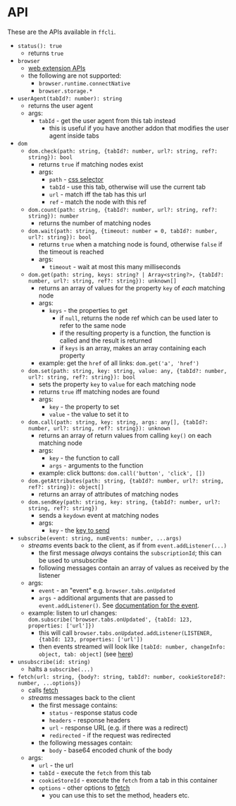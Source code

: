 # API

These are the APIs available in `ffcli`.

* `status(): true`
    * returns `true`
* `browser`
    * [web extension APIs](https://developer.mozilla.org/en-US/docs/Mozilla/Add-ons/WebExtensions/Browser_support_for_JavaScript_APIs)
    * the following are not supported:
        * `browser.runtime.connectNative`
        * `browser.storage.*`
* `userAgent(tabId?: number): string`
    * returns the user agent
    * args:
        * `tabId` - get the user agent from this tab instead
            * this is useful if you have another addon that modifies the user agent inside tabs
* `dom`
    * `dom.check(path: string, {tabId?: number, url?: string, ref?: string}): bool`
        * returns `true` if matching nodes exist
        * args:
            * `path` - [css selector](https://developer.mozilla.org/en-US/docs/Web/API/Document/querySelectorAll)
            * `tabId` - use this tab, otherwise will use the current tab
            * `url` - match iff the tab has this url
            * `ref` - match the node with this ref
    * `dom.count(path: string, {tabId?: number, url?: string, ref?: string}): number`
        * returns the number of matching nodes
    * `dom.wait(path: string, {timeout: number = 0, tabId?: number, url?: string}): bool`
        * returns `true` when a matching node is found, otherwise `false` if the timeout is reached
        * args:
            * `timeout` - wait at most this many milliseconds
    * `dom.get(path: string, keys: string? | Array<string?>, {tabId?: number, url?: string, ref?: string}): unknown[]`
        * returns an array of values for the property `key` of *each* matching node
        * args:
            * `keys` - the properties to get
                * if `null`, returns the node ref which can be used later to refer to the same node
                * if the resulting property is a function, the function is called and the result is returned
                * if `keys` is an array, makes an array containing each property
        * example: get the `href` of all links: `dom.get('a', 'href')`
    * `dom.set(path: string, key: string, value: any, {tabId?: number, url?: string, ref?: string}): bool`
        * sets the property `key` to `value` for each matching node
        * returns `true` iff matching nodes are found
        * args:
            * `key` - the property to set
            * `value` - the value to set it to
    * `dom.call(path: string, key: string, args: any[], {tabId?: number, url?: string, ref?: string}): unknown`
        * returns an array of return values from calling `key()` on each matching node
        * args:
            * `key` - the function to call
            * `args` - arguments to the function
        * example: click buttons: `dom.call('button', 'click', [])`
    * `dom.getAttributes(path: string, {tabId?: number, url?: string, ref?: string}): object[]`
        * returns an array of attributes of matching nodes
    * `dom.sendKey(path: string, key: string, {tabId?: number, url?: string, ref?: string})`
        * sends a `keydown` event at matching nodes
        * args:
            * `key` - the [key to send](https://developer.mozilla.org/en-US/docs/Web/API/KeyboardEvent/key)
* `subscribe(event: string, numEvents: number, ...args)`
    * *streams* events back to the client, as if from `event.addListener(...)`
        * the first message *always* contains the `subscriptionId`; this can be used to unsubscribe
        * following messages contain an array of values as received by the listener
    * args:
        * `event` - an "event" e.g. `browser.tabs.onUpdated`
        * `args` - additional arguments that are passed to `event.addListener()`. See [documentation for the event](https://developer.mozilla.org/en-US/docs/Mozilla/Add-ons/WebExtensions/Browser_support_for_JavaScript_APIs).
    * example: listen to url changes: `dom.subscribe('browser.tabs.onUpdated', {tabId: 123, properties: ['url']})`
        * this will call `browser.tabs.onUpdated.addListener(LISTENER, {tabId: 123, properties: ['url'])`
        * then events streamed will look like `[tabId: number, changeInfo: object, tab: object]` (see [here](https://developer.mozilla.org/en-US/docs/Mozilla/Add-ons/WebExtensions/API/tabs/onUpdated#listener))
* `unsubscribe(id: string)`
    * halts a `subscribe(...)`
* `fetch(url: string, {body?: string, tabId?: number, cookieStoreId?: number, ...options})`
    * calls [fetch](https://developer.mozilla.org/en-US/docs/Web/API/fetch)
    * *streams* messages back to the client
        * the first message contains:
            * `status` - response status code
            * `headers` - response headers
            * `url` - response URL (e.g. if there was a redirect)
            * `redirected` - if the request was redirected
        * the following messages contain:
            * `body` - base64 encoded chunk of the body
    * args:
        * `url` - the url
        * `tabId` - execute the `fetch` from this tab
        * `cookieStoreId` - execute the `fetch` from a tab in this container
        * `options` - other options to [fetch](https://developer.mozilla.org/en-US/docs/Web/API/fetch#options)
            * you can use this to set the method, headers etc.
